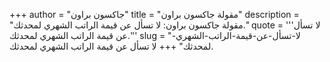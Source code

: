 +++
author = "جاكسون براون"
title = "مقولة جاكسون براون"
description = "مقولة جاكسون براون: لا تسأل عن قيمة الراتب الشهري لمحدثك."
quote = '''لا تسأل عن قيمة الراتب الشهري لمحدثك.''' 
slug = "لا-تسأل-عن-قيمة-الراتب-الشهري-لمحدثك"
+++
لا تسأل عن قيمة الراتب الشهري لمحدثك.
